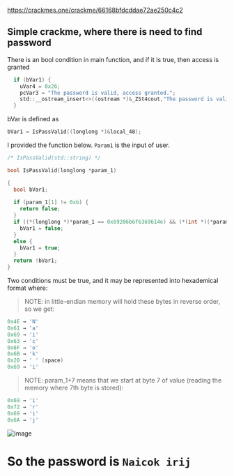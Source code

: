 https://crackmes.one/crackme/66168bfdcddae72ae250c4c2

Simple crackme, where there is need to find password
---

There is an bool condition in main function, and if it is true, then access is granted
```c
  if (bVar1) {
    uVar4 = 0x26;
    pcVar3 = "The password is valid, access granted.";
    std::__ostream_insert<>((ostream *)&_ZSt4cout,"The password is valid, access granted.",0x26) ;
  }
```

bVar is defined as 
```c
bVar1 = IsPassValid((longlong *)&local_48);
```

I provided the function below. `Param1` is the input of user.
```c
/* IsPassValid(std::string) */

bool IsPassValid(longlong *param_1)

{
  bool bVar1;
  
  if (param_1[1] != 0xb) {
    return false;
  }
  if ((*(longlong *)*param_1 == 0x69206b6f6369614e) && (*(int *)(*param_1 + 7) == 0x6a697269)) {
    bVar1 = false;
  }
  else {
    bVar1 = true;
  }
  return !bVar1;
}
```


Two conditions must be true, and it may be represented into hexademical format where:

> NOTE: in little-endian memory will hold these bytes in reverse order, so we get:

```c
0x4E → 'N'
0x61 → 'a'
0x69 → 'i'
0x63 → 'c'
0x6F → 'o'
0x6B → 'k'
0x20 → ' ' (space)
0x69 → 'i'
```
>NOTE: param_1+7 means that we start at byte 7 of value (reading the memory where 7th byte is stored):
```c
0x69 → 'i'
0x72 → 'r'
0x69 → 'i'
0x6A → 'j'
```


![image](https://github.com/user-attachments/assets/f3c73bb6-a129-491f-be68-de085444d8b6)



# So the password is `Naicok irij`